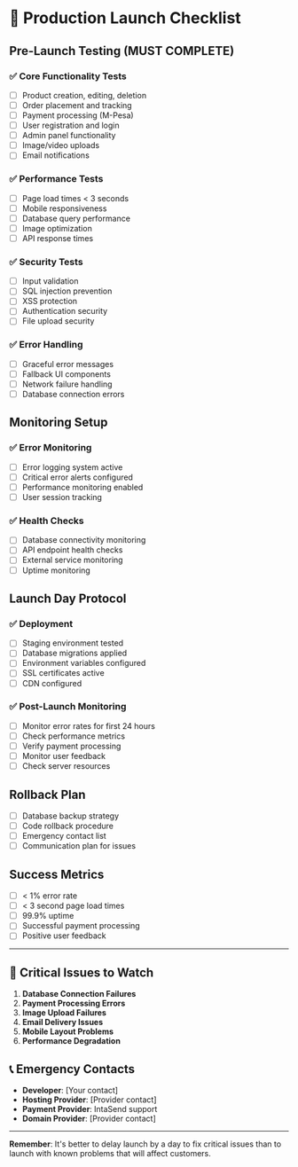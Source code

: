 # 🚀 Production Launch Checklist

## Pre-Launch Testing (MUST COMPLETE)

### ✅ Core Functionality Tests
- [ ] Product creation, editing, deletion
- [ ] Order placement and tracking
- [ ] Payment processing (M-Pesa)
- [ ] User registration and login
- [ ] Admin panel functionality
- [ ] Image/video uploads
- [ ] Email notifications

### ✅ Performance Tests
- [ ] Page load times < 3 seconds
- [ ] Mobile responsiveness
- [ ] Database query performance
- [ ] Image optimization
- [ ] API response times

### ✅ Security Tests
- [ ] Input validation
- [ ] SQL injection prevention
- [ ] XSS protection
- [ ] Authentication security
- [ ] File upload security

### ✅ Error Handling
- [ ] Graceful error messages
- [ ] Fallback UI components
- [ ] Network failure handling
- [ ] Database connection errors

## Monitoring Setup

### ✅ Error Monitoring
- [ ] Error logging system active
- [ ] Critical error alerts configured
- [ ] Performance monitoring enabled
- [ ] User session tracking

### ✅ Health Checks
- [ ] Database connectivity monitoring
- [ ] API endpoint health checks
- [ ] External service monitoring
- [ ] Uptime monitoring

## Launch Day Protocol

### ✅ Deployment
- [ ] Staging environment tested
- [ ] Database migrations applied
- [ ] Environment variables configured
- [ ] SSL certificates active
- [ ] CDN configured

### ✅ Post-Launch Monitoring
- [ ] Monitor error rates for first 24 hours
- [ ] Check performance metrics
- [ ] Verify payment processing
- [ ] Monitor user feedback
- [ ] Check server resources

## Rollback Plan
- [ ] Database backup strategy
- [ ] Code rollback procedure
- [ ] Emergency contact list
- [ ] Communication plan for issues

## Success Metrics
- [ ] < 1% error rate
- [ ] < 3 second page load times
- [ ] 99.9% uptime
- [ ] Successful payment processing
- [ ] Positive user feedback

---

## 🚨 Critical Issues to Watch

1. **Database Connection Failures**
2. **Payment Processing Errors**
3. **Image Upload Failures**
4. **Email Delivery Issues**
5. **Mobile Layout Problems**
6. **Performance Degradation**

## 📞 Emergency Contacts
- **Developer**: [Your contact]
- **Hosting Provider**: [Provider contact]
- **Payment Provider**: IntaSend support
- **Domain Provider**: [Provider contact]

---

**Remember**: It's better to delay launch by a day to fix critical issues than to launch with known problems that will affect customers.
